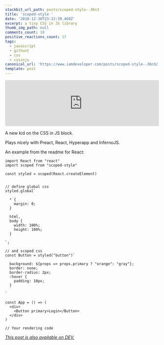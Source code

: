 ```yaml
---
stackbit_url_path: posts/scoped-style--36n3
title: 'scoped-style '
date: '2018-12-30T23:12:39.460Z'
excerpt: a tiny CSS in JS library
thumb_img_path: null
comments_count: 10
positive_reactions_count: 17
tags:
  - javascript
  - githunt
  - css
  - cssinjs
canonical_url: 'https://www.iamdeveloper.com/posts/scoped-style--36n3/'
template: post
---
```




<iframe class="liquidTag" src="https://dev.to/embed/github?args=https%3A%2F%2Fgithub.com%2Fsadick254%2Fscoped-style" style="border: 0; width: 100%;"></iframe>


A new kid on the CSS in JS block.

Plays nicely with Preact, React, Hyperapp and InfernoJS.

An example from the readme for React:


```
import React from "react"
import scoped from "scoped-style"

const styled = scoped(React.createElement)


// define global css
styled.global`

  * {
    margin: 0;
  }

  html,
  body {
    width: 100%;
    height: 100%;
  }

`;

// and scoped css
const Button = styled("button")`

  background: ${props => props.primary ? "orange": "gray"};
  border: none;
  border-radius: 2px;
  :hover {
    padding: 10px;
  }

`

const App = () => (
  <div>
    <Button primary>Login</Button>
  </div>
)

// Your rendering code

```


*[This post is also available on DEV.](https://dev.to/nickytonline/scoped-style--36n3)*


<script>
const parent = document.getElementsByTagName('head')[0];
const script = document.createElement('script');
script.type = 'text/javascript';
script.src = 'https://cdnjs.cloudflare.com/ajax/libs/iframe-resizer/4.1.1/iframeResizer.min.js';
script.charset = 'utf-8';
script.onload = function() {
    window.iFrameResize({}, '.liquidTag');
};
parent.appendChild(script);
</script>    
